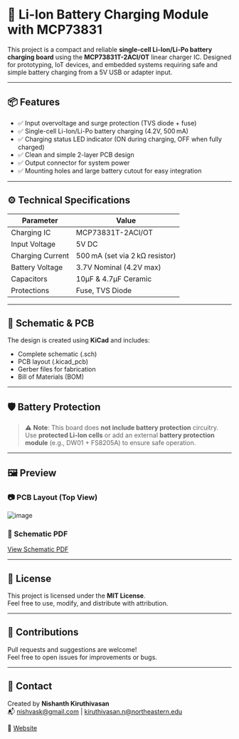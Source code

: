 # 🔋 Li-Ion Battery Charging Module with MCP73831

This project is a compact and reliable **single-cell Li-Ion/Li-Po battery charging board** using the **MCP73831T-2ACI/OT** linear charger IC. Designed for prototyping, IoT devices, and embedded systems requiring safe and simple battery charging from a 5V USB or adapter input.

---

## 📦 Features

- ✅ Input overvoltage and surge protection (TVS diode + fuse)
- ✅ Single-cell Li-Ion/Li-Po battery charging (4.2V, 500 mA)
- ✅ Charging status LED indicator (ON during charging, OFF when fully charged)
- ✅ Clean and simple 2-layer PCB design
- ✅ Output connector for system power
- ✅ Mounting holes and large battery cutout for easy integration

---

## ⚙️ Technical Specifications

| Parameter           | Value                   |
|--------------------|-------------------------|
| Charging IC        | MCP73831T-2ACI/OT       |
| Input Voltage      | 5V DC                   |
| Charging Current   | 500 mA (set via 2 kΩ resistor) |
| Battery Voltage    | 3.7V Nominal (4.2V max) |
| Capacitors         | 10µF & 4.7µF Ceramic    |
| Protections        | Fuse, TVS Diode         |

---

## 🧩 Schematic & PCB

The design is created using **KiCad** and includes:
- Complete schematic (.sch)
- PCB layout (.kicad_pcb)
- Gerber files for fabrication
- Bill of Materials (BOM)

---

## 🛡️ Battery Protection

> ⚠️ **Note**: This board does **not include battery protection** circuitry.  
Use **protected Li-Ion cells** or add an external **battery protection module** (e.g., DW01 + FS8205A) to ensure safe operation.

---

## 🖼️ Preview

### 📷 PCB Layout (Top View)
![image](https://github.com/user-attachments/assets/c467aa31-558a-443d-b8ec-402800788fcb)

### 📄 Schematic PDF
[View Schematic PDF](NK_BMS_Schematic.pdf)

---

## 📁 License

This project is licensed under the **MIT License**.  
Feel free to use, modify, and distribute with attribution.

---

## 🤝 Contributions

Pull requests and suggestions are welcome!  
Feel free to open issues for improvements or bugs.

---

## 📧 Contact

Created by **Nishanth Kiruthivasan**  
📬 nishvask@gmail.com | kiruthivasan.n@northeastern.edu

🔗 [Website](https://nishanthkiruthivasan.carrd.co/)
